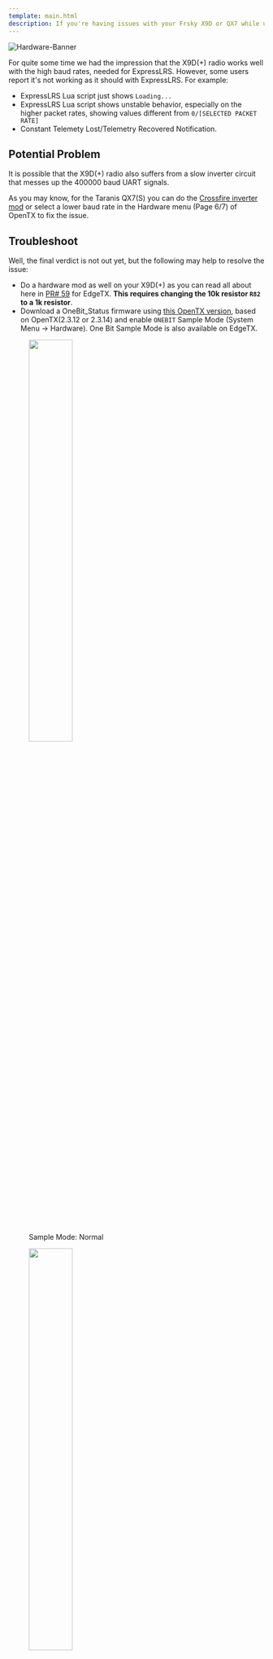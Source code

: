 ```yaml
---
template: main.html
description: If you're having issues with your Frsky X9D or QX7 while using ExpressLRS, check this page out!
---
```


![Hardware-Banner](https://raw.githubusercontent.com/ExpressLRS/ExpressLRS-Hardware/master/img/hardware.png)

For quite some time we had the impression that the X9D(+) radio works well with the high baud rates, needed for ExpressLRS. However, some users report it's not working as it should with ExpressLRS. For example:

- ExpressLRS Lua script just shows `Loading...`
- ExpressLRS Lua script shows unstable behavior, especially on the higher packet rates, showing values different from `0/[SELECTED PACKET RATE]`
- Constant Telemety Lost/Telemetry Recovered Notification.

## Potential Problem

It is possible that the X9D(+) radio also suffers from a slow inverter circuit that messes up the 400000 baud UART signals.

As you may know, for the Taranis QX7(S) you can do the [Crossfire inverter mod](https://blog.seidel-philipp.de/fixed-inverter-mod-for-tbs-crossfire-and-frsky-qx7/) or select a lower baud rate in the Hardware menu (Page 6/7) of OpenTX to fix the issue.

## Troubleshoot

Well, the final verdict is not out yet, but the following may help to resolve the issue:

- Do a hardware mod as well on your X9D(+) as you can read all about here in [PR# 59](https://github.com/EdgeTX/edgetx/pull/59) for EdgeTX. **This requires changing the 10k resistor `R82` to a 1k resistor**.
- Download a OneBit_Status firmware using [this OpenTX version](https://heatermeter.com/dl/elrs/), based on OpenTX(2.3.12 or 2.3.14) and enable `ONEBIT` Sample Mode (System Menu -> Hardware). One Bit Sample Mode is also available on EdgeTX.

<figure markdown>
<img class="center-img" src = "https://raw.githubusercontent.com/ExpressLRS/ExpressLRS-Hardware/master/img/wiki/SampleMode_Normal.jpg" width = "45%" />
<figcaption>Sample Mode: Normal</figcaption>
</figure>

<figure markdown>
<img class="center-img" src = "https://raw.githubusercontent.com/ExpressLRS/ExpressLRS-Hardware/master/img/wiki/SampleMode_OneBit.jpg" width = "45%" />
<figcaption>Sample Mode: OneBit</figcaption>
</figure>

* Select `115200 baud` using the above OpenTX version. (ExpressLRS will lock you out of 500Hz packet rate with 2.4GHz, but any packet rate below that should be stable now.)

The nice thing about the OpenTX build above is that it also adds two additional `Sync` lines to show the current OpenTX/UART behavior.
This will show in your Model Setup (Page 2/11) where you select the external module type (where you selected CRSF to enable ELRS):

<figure markdown>
<img class="center-img" src = "https://raw.githubusercontent.com/ExpressLRS/ExpressLRS-Hardware/master/img/wiki/Sync.jpg" width = "60%" />
</figure>

- The first `Sync` line shows something like `L00002R04000u`. `L` and `R` indicate the microseconds of Lag and Rate.
    - The `L` is how much OpenTX is trying to compensate to nail the rate you selected. (The closer to 0 the better)
    - The `R` is just the Packet Rate you selected using the ExpressLRS Lua script.
- The second `Sync` line shows something like `G11 C00 F00`. This stand for `G` (good packets), `C` (CRC error), `F` (Framing error). The goal is to have zero errors here. (Don't forget to power your receiver so a link is established!)

**If this has helped you in any way (good or bad) with your X9D(+) radio, let us know on the [ExpressLRS discord](https://discord.gg/dS6ReFY)!**